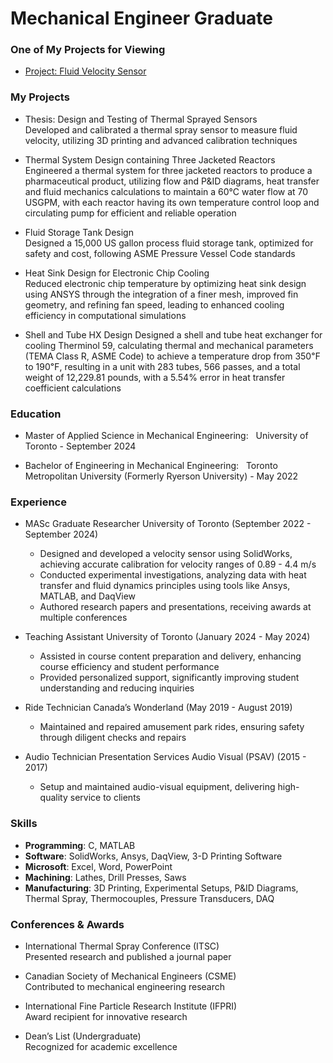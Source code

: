 # Mechanical Engineer Graduate

### One of My Projects for Viewing
- [Project: Fluid Velocity Sensor](Portfolio.pdf)

### My Projects
- Thesis: Design and Testing of Thermal Sprayed Sensors<br>
Developed and calibrated a thermal spray sensor to measure fluid velocity, utilizing 3D printing and advanced calibration techniques

- Thermal System Design containing Three Jacketed Reactors<br>
Engineered a thermal system for three jacketed reactors to produce a pharmaceutical product, utilizing flow and P&ID diagrams, heat transfer and fluid mechanics calculations to maintain a 60°C water flow at 70 USGPM, with each reactor having its own temperature control loop and circulating pump for efficient and reliable operation

- Fluid Storage Tank Design<br>
Designed a 15,000 US gallon process fluid storage tank, optimized for safety and cost, following ASME Pressure Vessel Code standards

- Heat Sink Design for Electronic Chip Cooling<br>
Reduced electronic chip temperature by optimizing heat sink design using ANSYS through the integration of a finer mesh, improved fin geometry, and refining fan speed, leading to enhanced cooling efficiency in computational simulations

- Shell and Tube HX Design
Designed a shell and tube heat exchanger for cooling Therminol 59, calculating thermal and mechanical parameters (TEMA Class R, ASME Code) to achieve a temperature drop from 350℉ to 190℉, resulting in a unit with 283 tubes, 566 passes, and a total weight of 12,229.81 pounds, with a 5.54% error in heat transfer coefficient calculations

### Education
- Master of Applied Science in Mechanical Engineering: &nbsp;&nbsp;University of Toronto - September 2024

- Bachelor of Engineering in Mechanical Engineering: &nbsp;&nbsp;Toronto Metropolitan University (Formerly Ryerson University) - May 2022

### Experience
- MASc Graduate Researcher
  University of Toronto (September 2022 - September 2024)

  - Designed and developed a velocity sensor using SolidWorks, achieving accurate calibration for velocity ranges of 0.89 - 4.4 m/s
  - Conducted experimental investigations, analyzing data with heat transfer and fluid dynamics principles using tools like Ansys, MATLAB, and DaqView
  - Authored research papers and presentations, receiving awards at multiple conferences

- Teaching Assistant
  University of Toronto (January 2024 - May 2024)

  - Assisted in course content preparation and delivery, enhancing course efficiency and student performance
  - Provided personalized support, significantly improving student understanding and reducing inquiries

- Ride Technician
Canada’s Wonderland (May 2019 - August 2019)

  - Maintained and repaired amusement park rides, ensuring safety through diligent checks and repairs

- Audio Technician
  Presentation Services Audio Visual (PSAV) (2015 - 2017)

  - Setup and maintained audio-visual equipment, delivering high-quality service to clients

### Skills
- **Programming**: C, MATLAB
- **Software**: SolidWorks, Ansys, DaqView, 3-D Printing Software
- **Microsoft**: Excel, Word, PowerPoint
- **Machining**: Lathes, Drill Presses, Saws
- **Manufacturing**: 3D Printing, Experimental Setups, P&ID Diagrams, Thermal Spray, Thermocouples, Pressure Transducers, DAQ

### Conferences & Awards
- International Thermal Spray Conference (ITSC)<br>Presented research and published a journal paper

- Canadian Society of Mechanical Engineers (CSME)<br>Contributed to mechanical engineering research

- International Fine Particle Research Institute (IFPRI)<br>Award recipient for innovative research

- Dean’s List (Undergraduate)<br>Recognized for academic excellence
